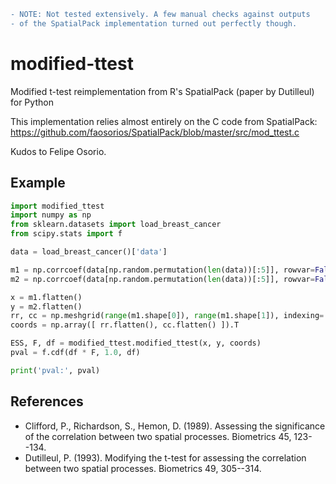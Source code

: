```diff
- NOTE: Not tested extensively. A few manual checks against outputs
- of the SpatialPack implementation turned out perfectly though.
```

# modified-ttest
Modified t-test reimplementation from R's SpatialPack (paper by Dutilleul)
for Python

This implementation relies almost entirely on the C code from SpatialPack: 
https://github.com/faosorios/SpatialPack/blob/master/src/mod_ttest.c

Kudos to Felipe Osorio.

## Example
```python
import modified_ttest
import numpy as np
from sklearn.datasets import load_breast_cancer
from scipy.stats import f

data = load_breast_cancer()['data']

m1 = np.corrcoef(data[np.random.permutation(len(data))[:5]], rowvar=False)
m2 = np.corrcoef(data[np.random.permutation(len(data))[:5]], rowvar=False)

x = m1.flatten()
y = m2.flatten()
rr, cc = np.meshgrid(range(m1.shape[0]), range(m1.shape[1]), indexing='ij')
coords = np.array([ rr.flatten(), cc.flatten() ]).T

ESS, F, df = modified_ttest.modified_ttest(x, y, coords)
pval = f.cdf(df * F, 1.0, df)

print('pval:', pval)
```

## References

- Clifford, P., Richardson, S., Hemon, D. (1989). Assessing the significance 
   of the correlation between two spatial processes. Biometrics 45, 123--134.
- Dutilleul, P. (1993). Modifying the t-test for assessing the correlation
  between two spatial processes. Biometrics 49, 305--314.
